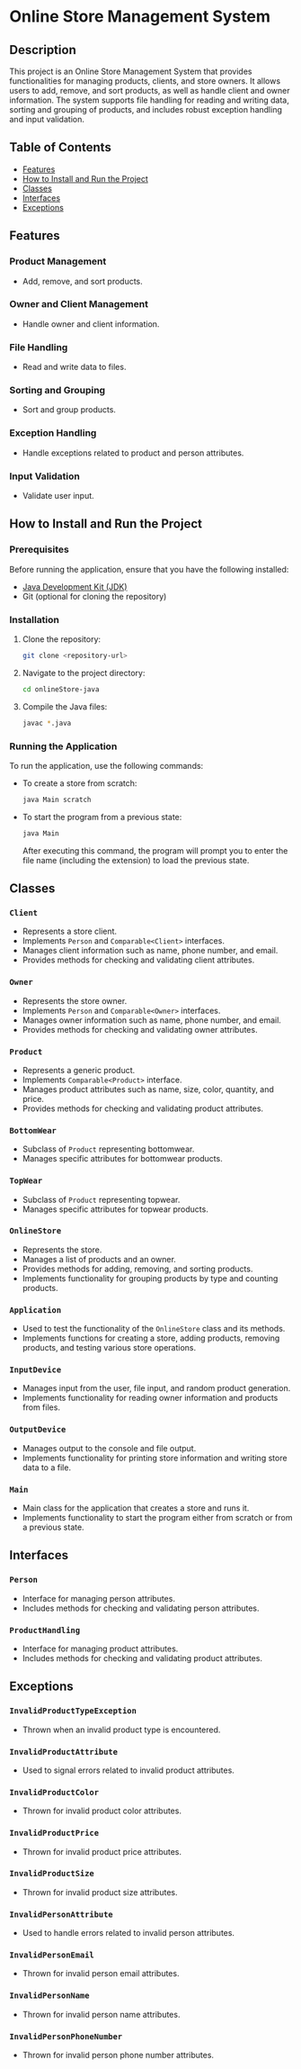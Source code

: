 # Online Store Management System

## Description

This project is an Online Store Management System that provides functionalities for managing products, clients, and store owners. It allows users to add, remove, and sort products, as well as handle client and owner information. The system supports file handling for reading and writing data, sorting and grouping of products, and includes robust exception handling and input validation.

## Table of Contents

- [Features](#features)
- [How to Install and Run the Project](#how-to-install-and-run-the-project)
- [Classes](#classes)
- [Interfaces](#interfaces)
- [Exceptions](#exceptions)

## Features

### Product Management
- Add, remove, and sort products.

### Owner and Client Management
- Handle owner and client information.

### File Handling
- Read and write data to files.

### Sorting and Grouping
- Sort and group products.

### Exception Handling
- Handle exceptions related to product and person attributes.

### Input Validation
- Validate user input.

## How to Install and Run the Project

### Prerequisites

Before running the application, ensure that you have the following installed:

- [Java Development Kit (JDK)](https://www.oracle.com/java/technologies/javase-downloads.html)
- Git (optional for cloning the repository)

### Installation

1. Clone the repository:

    ```bash
    git clone <repository-url>
    ```

2. Navigate to the project directory:

    ```bash
    cd onlineStore-java
    ```

3. Compile the Java files:

    ```bash
    javac *.java
    ```

### Running the Application

To run the application, use the following commands:

- To create a store from scratch:

    ```bash
    java Main scratch
    ```

- To start the program from a previous state:

    ```bash
    java Main
    ```

    After executing this command, the program will prompt you to enter the file name (including the extension) to load the previous state.

## Classes

### `Client`

- Represents a store client.
- Implements `Person` and `Comparable<Client>` interfaces.
- Manages client information such as name, phone number, and email.
- Provides methods for checking and validating client attributes.

### `Owner`

- Represents the store owner.
- Implements `Person` and `Comparable<Owner>` interfaces.
- Manages owner information such as name, phone number, and email.
- Provides methods for checking and validating owner attributes.

### `Product`

- Represents a generic product.
- Implements `Comparable<Product>` interface.
- Manages product attributes such as name, size, color, quantity, and price.
- Provides methods for checking and validating product attributes.

### `BottomWear`

- Subclass of `Product` representing bottomwear.
- Manages specific attributes for bottomwear products.

### `TopWear`

- Subclass of `Product` representing topwear.
- Manages specific attributes for topwear products.

### `OnlineStore`

- Represents the store.
- Manages a list of products and an owner.
- Provides methods for adding, removing, and sorting products.
- Implements functionality for grouping products by type and counting products.

### `Application`

- Used to test the functionality of the `OnlineStore` class and its methods.
- Implements functions for creating a store, adding products, removing products, and testing various store operations.

### `InputDevice`

- Manages input from the user, file input, and random product generation.
- Implements functionality for reading owner information and products from files.

### `OutputDevice`

- Manages output to the console and file output.
- Implements functionality for printing store information and writing store data to a file.

### `Main`

- Main class for the application that creates a store and runs it.
- Implements functionality to start the program either from scratch or from a previous state.

## Interfaces

### `Person`

- Interface for managing person attributes.
- Includes methods for checking and validating person attributes.

### `ProductHandling`

- Interface for managing product attributes.
- Includes methods for checking and validating product attributes.

## Exceptions

### `InvalidProductTypeException`

- Thrown when an invalid product type is encountered.

### `InvalidProductAttribute`

- Used to signal errors related to invalid product attributes.

### `InvalidProductColor`

- Thrown for invalid product color attributes.

### `InvalidProductPrice`

- Thrown for invalid product price attributes.

### `InvalidProductSize`

- Thrown for invalid product size attributes.

### `InvalidPersonAttribute`

- Used to handle errors related to invalid person attributes.

### `InvalidPersonEmail`

- Thrown for invalid person email attributes.

### `InvalidPersonName`

- Thrown for invalid person name attributes.

### `InvalidPersonPhoneNumber`

- Thrown for invalid person phone number attributes.
